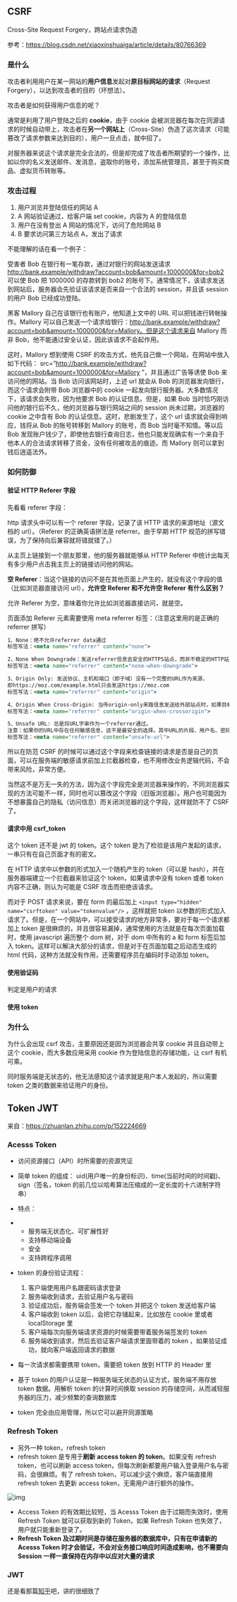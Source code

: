 ## CSRF

Cross-Site Request Forgery，跨站点请求伪造

参考：https://blog.csdn.net/xiaoxinshuaiga/article/details/80766369

### 是什么

攻击者利用用户在某一网站的**用户信息**发起对**原目标网站的请求**（Request Forgery），以达到攻击者的目的（坏想法）。

攻击者是如何获得用户信息的呢？

通常是利用了用户登陆之后的 **cookie**，由于 cookie 会被浏览器在每次在同源请求的时候自动带上，攻击者在**另一个网站上**（Cross-Site）伪造了这次请求（可能篡改了请求参数来达到目的），用户一旦点击，就中招了。

对服务器来说这个请求是完全合法的，但是却完成了攻击者所期望的一个操作，比如以你的名义发送邮件、发消息，盗取你的账号，添加系统管理员，甚至于购买商品、虚拟货币转账等。

### 攻击过程

1. 用户浏览并登陆信任的网站 A
2. A 网站验证通过，给客户端 set cookie，内容为 A 的登陆信息
3. 用户在没有登出 A 网站的情况下，访问了危险网站 B
4. B 要求访问第三方站点 A，发出了请求

不能理解的话在看一个例子：

受害者 Bob 在银行有一笔存款，通过对银行的网站发送请求 http://bank.example/withdraw?account=bob&amount=1000000&for=bob2 可以使 Bob 把 1000000 的存款转到 bob2 的账号下。通常情况下，该请求发送到网站后，服务器会先验证该请求是否来自一个合法的 session，并且该 session 的用户 Bob 已经成功登陆。

黑客 Mallory 自己在该银行也有账户，他知道上文中的 URL 可以把钱进行转帐操作。Mallory 可以自己发送一个请求给银行：http://bank.example/withdraw?account=bob&amount=1000000&for=Mallory。但是这个请求来自 Mallory 而非 Bob，他不能通过安全认证，因此该请求不会起作用。

这时，Mallory 想到使用 CSRF 的攻击方式，他先自己做一个网站，在网站中放入如下代码： src=”http://bank.example/withdraw?account=bob&amount=1000000&for=Mallory ”，并且通过广告等诱使 Bob 来访问他的网站。当 Bob 访问该网站时，上述 url 就会从 Bob 的浏览器发向银行，而这个请求会附带 Bob 浏览器中的 cookie 一起发向银行服务器。大多数情况下，该请求会失败，因为他要求 Bob 的认证信息。但是，如果 Bob 当时恰巧刚访问他的银行后不久，他的浏览器与银行网站之间的 session 尚未过期，浏览器的 cookie 之中含有 Bob 的认证信息。这时，悲剧发生了，这个 url 请求就会得到响应，钱将从 Bob 的账号转移到 Mallory 的账号，而 Bob 当时毫不知情。等以后 Bob 发现账户钱少了，即使他去银行查询日志，他也只能发现确实有一个来自于他本人的合法请求转移了资金，没有任何被攻击的痕迹。而 Mallory 则可以拿到钱后逍遥法外。

### 如何防御

#### 验证 HTTP Referer 字段

先看看 referer 字段：

http 请求头中可以有一个 referer 字段，记录了该 HTTP 请求的来源地址（源文档的 url）。（Referer 的正确英语拼法是 referrer。由于早期 HTTP 规范的拼写错误，为了保持向后兼容就将错就错了。）

从主页上链接到一个朋友那里，他的服务器就能够从 HTTP Referer 中统计出每天有多少用户点击我主页上的链接访问他的网站。

**空 Referer**：当这个链接的访问不是在其他页面上产生的，就没有这个字段的值（比如浏览器直接访问 url），**允许空 Referer 和不允许空 Referer 有什么区别？**

允许 Referer 为空，意味着你允许比如浏览器直接访问，就是空。

页面添加 Referer 元素需要使用 meta referrer 标签：（注意这里用的是正确的 referrer 拼写）

```xml
1、None：绝不允许referrer data通过
标签写法：<meta name="referrer" content="none">

2、None When Downgrade：发送referrer信息去安全的HTTPS站点，而非不稳定的HTTP站点。
标签写法：<meta name="referrer" content="none-when-downgrade">

3、Origin Only: 发送协议、主机和端口（即子域）没有一个完整的URL作为来源，
即https://moz.com/example.html只会发送https://moz.com
标签写法：<meta name="referrer" content="origin">

4、Origin When Cross-Origin: 当传origin-only来路信息发送给外部站点时，如果目标有相同的协议、主机和端口（即子域），无论它是HTTP或HTTPS，都将全部的URL作为Referrer发送出去。（注解：官方说明书上有一处排印错误，将来的版本应该是"origin-when-cross-origin"）
标签写法：<meta name="referrer" content="origin-when-crossorigin">

5、Unsafe URL: 总是将URL字串作为一个referrer通过。
注意：如果你的URL中存在任何敏感信息，这不是最安全的选择。其中URL的片段、用户名、密码被自动剥去。
标签写法：<meta name="referrer" content="unsafe-url">
```

所以在防范 CSRF 的时候可以通过这个字段来检查链接的请求是否是自己的页面，可以在服务端的敏感请求前加上拦截器检查，也不用修改业务逻辑代码，不会带来风险，非常方便。

当然这不是万无一失的方法，因为这个字段完全是浏览器来操作的，不同浏览器实现的方法可能不一样，同时也可以篡改这个字段（旧版浏览器）。用户也可能因为不想暴露自己的隐私（访问信息）而关闭浏览器的这个字段，这样就防不了 CSRF 了。

#### 请求中用 csrf_token

这个 token 还不是 jwt 的 token。这个 token 是为了检验是该用户发起的请求，一串只有在自己页面才有的密文。

在 HTTP 请求中以参数的形式加入一个随机产生的 token（可以是 hash），并在服务器端建立一个拦截器来验证这个 token，如果请求中没有 token 或者 token 内容不正确，则认为可能是 CSRF 攻击而拒绝该请求。

而对于 POST 请求来说，要在 form 的最后加上 `<input type="hidden" name="csrftoken" value="tokenvalue"/>` ，这样就把 token 以参数的形式加入请求了。但是，在一个网站中，可以接受请求的地方非常多，要对于每一个请求都加上 token 是很麻烦的，并且很容易漏掉，通常使用的方法就是在每次页面加载时，使用 javascript 遍历整个 dom 树，对于 dom 中所有的 a 和 form 标签后加入 token。这样可以解决大部分的请求，但是对于在页面加载之后动态生成的 html 代码，这种方法就没有作用，还需要程序员在编码时手动添加 token。

#### 使用验证码

判定是用户的请求

#### 使用 token

### 为什么

为什么会出现 csrf 攻击，主要原因还是因为浏览器会共享 cookie 并且自动带上这个 cookie，而大多数应用采用 cookie 作为登陆信息的存储功能，让 csrf 有机可乘。

同时服务端是无状态的，他无法感知这个请求就是用户本人发起的，所以需要 token 之类的数据来验证用户的身份。

## Token JWT

来自：https://zhuanlan.zhihu.com/p/152224669

### Acesss Token

- 访问资源接口（API）时所需要的资源凭证

- 简单 token 的组成： uid(用户唯一的身份标识)、time(当前时间的时间戳)、sign（签名，token 的前几位以哈希算法压缩成的一定长度的十六进制字符串）

- 特点：

- - 服务端无状态化、可扩展性好
  - 支持移动端设备
  - 安全
  - 支持跨程序调用

- token 的身份验证流程：

  1. 客户端使用用户名跟密码请求登录
  2. 服务端收到请求，去验证用户名与密码
  3. 验证成功后，服务端会签发一个 token 并把这个 token 发送给客户端
  4. 客户端收到 token 以后，会把它存储起来，比如放在 cookie 里或者 localStorage 里
  5. 客户端每次向服务端请求资源的时候需要带着服务端签发的 token
  6. 服务端收到请求，然后去验证客户端请求里面带着的 token ，如果验证成功，就向客户端返回请求的数据

- 每一次请求都需要携带 token，需要把 token 放到 HTTP 的 Header 里
- 基于 token 的用户认证是一种服务端无状态的认证方式，服务端不用存放 token 数据。用解析 token 的计算时间换取 session 的存储空间，从而减轻服务器的压力，减少频繁的查询数据库
- token 完全由应用管理，所以它可以避开同源策略

### Refresh Token

- 另外一种 token，refresh token
- refresh token 是专用于**刷新 access token 的 token**。如果没有 refresh token，也可以刷新 access token，但每次刷新都要用户输入登录用户名与密码，会很麻烦。有了 refresh token，可以减少这个麻烦，客户端直接用 refresh token 去更新 access token，无需用户进行额外的操作。

![img](./_imgs/web_security.assets/v2-7e2907d77dc76f31884af107430670e2_1440w.jpg)

- Access Token 的有效期比较短，当 Acesss Token 由于过期而失效时，使用 Refresh Token 就可以获取到新的 Token，如果 Refresh Token 也失效了，用户就只能重新登录了。
- **Refresh Token 及过期时间是存储在服务器的数据库中，只有在申请新的 Acesss Token 时才会验证，不会对业务接口响应时间造成影响，也不需要向 Session 一样一直保持在内存中以应对大量的请求**

### JWT

还是看那篇[知乎](https://zhuanlan.zhihu.com/p/152224669)吧，讲的很细致了
